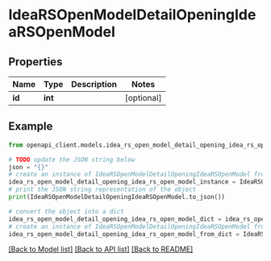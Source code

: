 # IdeaRSOpenModelDetailOpeningIdeaRSOpenModel


## Properties

Name | Type | Description | Notes
------------ | ------------- | ------------- | -------------
**id** | **int** |  | [optional] 

## Example

```python
from openapi_client.models.idea_rs_open_model_detail_opening_idea_rs_open_model import IdeaRSOpenModelDetailOpeningIdeaRSOpenModel

# TODO update the JSON string below
json = "{}"
# create an instance of IdeaRSOpenModelDetailOpeningIdeaRSOpenModel from a JSON string
idea_rs_open_model_detail_opening_idea_rs_open_model_instance = IdeaRSOpenModelDetailOpeningIdeaRSOpenModel.from_json(json)
# print the JSON string representation of the object
print(IdeaRSOpenModelDetailOpeningIdeaRSOpenModel.to_json())

# convert the object into a dict
idea_rs_open_model_detail_opening_idea_rs_open_model_dict = idea_rs_open_model_detail_opening_idea_rs_open_model_instance.to_dict()
# create an instance of IdeaRSOpenModelDetailOpeningIdeaRSOpenModel from a dict
idea_rs_open_model_detail_opening_idea_rs_open_model_from_dict = IdeaRSOpenModelDetailOpeningIdeaRSOpenModel.from_dict(idea_rs_open_model_detail_opening_idea_rs_open_model_dict)
```
[[Back to Model list]](../README.md#documentation-for-models) [[Back to API list]](../README.md#documentation-for-api-endpoints) [[Back to README]](../README.md)


